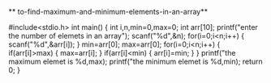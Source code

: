 ** to-find-maximum-and-minimum-elements-in-an-array**



#include<stdio.h>
int main()
{
int i,n,min=0,max=0;
int arr[10];
printf("enter the number of elemets in an array");
scanf("%d",&n);
for(i=0;i<n;i++)
{
scanf("%d",&arr[i]);
}
min=arr[0];
max=arr[0];
for(i=0;i<n;i++)
{
if(arr[i]>max)
{
max=arr[i];
}
if(arr[i]<min)
{
arr[i]=min;
}
}
printf("the maximum elemet is %d,max);
printf("the minimum elemet is %d,min);
return 0;
}
